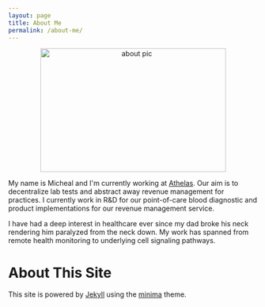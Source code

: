 ```yaml
---
layout: page
title: About Me
permalink: /about-me/
---
```

<p align="center">
  <img src="/about_pic.jpg" alt="about pic" style="height: 250px; width: 375px;"/>
</p>

My name is Micheal and I'm currently working at [Athelas](https://www.athelas.com/). Our aim is to decentralize lab tests and abstract away revenue management for practices. I currently work in R&D for our point-of-care blood diagnostic and product implementations for our revenue management service.
  
  I have had a deep interest in healthcare ever since my dad broke his neck rendering him paralyzed from the neck down. My work has spanned from remote health monitoring to underlying cell signaling pathways.
  
# About This Site
This site is powered by [Jekyll](https://github.com/jekyll/jekyll) using the [minima](https://github.com/jekyll/minima) theme.
